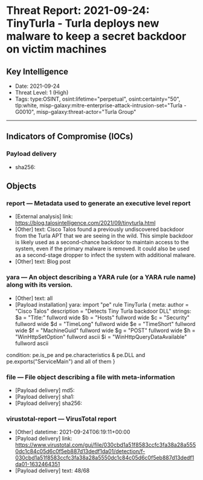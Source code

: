 # Threat Report: 2021-09-24: TinyTurla - Turla deploys new malware to keep a secret backdoor on victim machines


## Key Intelligence
* Date: 2021-09-24
* Threat Level: 1 (High)
* Tags: type:OSINT, osint:lifetime="perpetual", osint:certainty="50", tlp:white, misp-galaxy:mitre-enterprise-attack-intrusion-set="Turla - G0010", misp-galaxy:threat-actor="Turla Group"

---

## Indicators of Compromise (IOCs)
### Payload delivery
* sha256: <sha256>

## Objects
### report — Metadata used to generate an executive level report
* [External analysis] link: https://blog.talosintelligence.com/2021/09/tinyturla.html
* [Other] text: Cisco Talos found a previously undiscovered backdoor from the Turla APT that we are seeing in the wild. This simple backdoor is likely used as a second-chance backdoor to maintain access to the system, even if the primary malware is removed. It could also be used as a second-stage dropper to infect the system with additional malware.
* [Other] text: Blog post

### yara — An object describing a YARA rule (or a YARA rule name) along with its version.
* [Other] text: all
* [Payload installation] yara: import "pe"
rule TinyTurla {
meta:
author = "Cisco Talos"
description = "Detects Tiny Turla backdoor DLL"
strings:
$a = "Title:" fullword wide
$b = "Hosts" fullword wide
$c = "Security" fullword wide
$d = "TimeLong" fullword wide
$e = "TimeShort" fullword wide
$f = "MachineGuid" fullword wide
$g = "POST" fullword wide
$h = "WinHttpSetOption" fullword ascii
$i = "WinHttpQueryDataAvailable" fullword ascii

condition:
pe.is_pe and
pe.characteristics & pe.DLL and
pe.exports("ServiceMain") and
all of them
}

### file — File object describing a file with meta-information
* [Payload delivery] md5: <md5>
* [Payload delivery] sha1: <sha1>
* [Payload delivery] sha256: <sha256>

### virustotal-report — VirusTotal report
* [Other] datetime: 2021-09-24T06:19:11+00:00
* [Payload delivery] link: https://www.virustotal.com/gui/file/030cbd1a51f8583ccfc3fa38a28a5550dc1c84c05d6c0f5eb887d13dedf1da01/detection/f-030cbd1a51f8583ccfc3fa38a28a5550dc1c84c05d6c0f5eb887d13dedf1da01-1632464351
* [Payload delivery] text: 48/68
